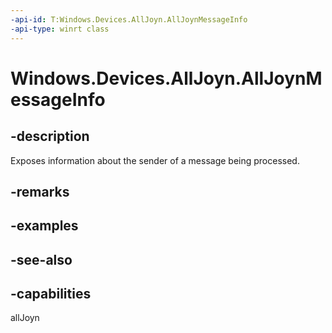```yaml
---
-api-id: T:Windows.Devices.AllJoyn.AllJoynMessageInfo
-api-type: winrt class
---
```


<!-- Class syntax.
public class AllJoynMessageInfo : Windows.Devices.AllJoyn.IAllJoynMessageInfo
-->

# Windows.Devices.AllJoyn.AllJoynMessageInfo

## -description
Exposes information about the sender of a message being processed.

## -remarks

## -examples

## -see-also


## -capabilities
allJoyn